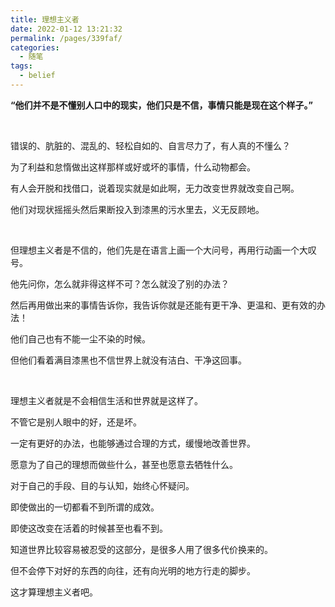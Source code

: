 ```yaml
---
title: 理想主义者
date: 2022-01-12 13:21:32
permalink: /pages/339faf/
categories:
  - 随笔
tags:
  - belief
---
```


**“他们并不是不懂别人口中的现实，他们只是不信，事情只能是现在这个样子。”**

</br>

错误的、肮脏的、混乱的、轻松自如的、自言尽力了，有人真的不懂么？

为了利益和怠惰做出这样那样或好或坏的事情，什么动物都会。

有人会开脱和找借口，说着现实就是如此啊，无力改变世界就改变自己啊。

他们对现状摇摇头然后果断投入到漆黑的污水里去，义无反顾地。

</br>

但理想主义者是不信的，他们先是在语言上画一个大问号，再用行动画一个大叹号。

他先问你，怎么就非得这样不可？怎么就没了别的办法？

然后再用做出来的事情告诉你，我告诉你就是还能有更干净、更温和、更有效的办法！

他们自己也有不能一尘不染的时候。

但他们看着满目漆黑也不信世界上就没有洁白、干净这回事。

</br>

理想主义者就是不会相信生活和世界就是这样了。

不管它是别人眼中的好，还是坏。

一定有更好的办法，也能够通过合理的方式，缓慢地改善世界。

愿意为了自己的理想而做些什么，甚至也愿意去牺牲什么。

对于自己的手段、目的与认知，始终心怀疑问。

即使做出的一切都看不到所谓的成效。

即使这改变在活着的时候甚至也看不到。

知道世界比较容易被忍受的这部分，是很多人用了很多代价换来的。

但不会停下对好的东西的向往，还有向光明的地方行走的脚步。

这才算理想主义者吧。